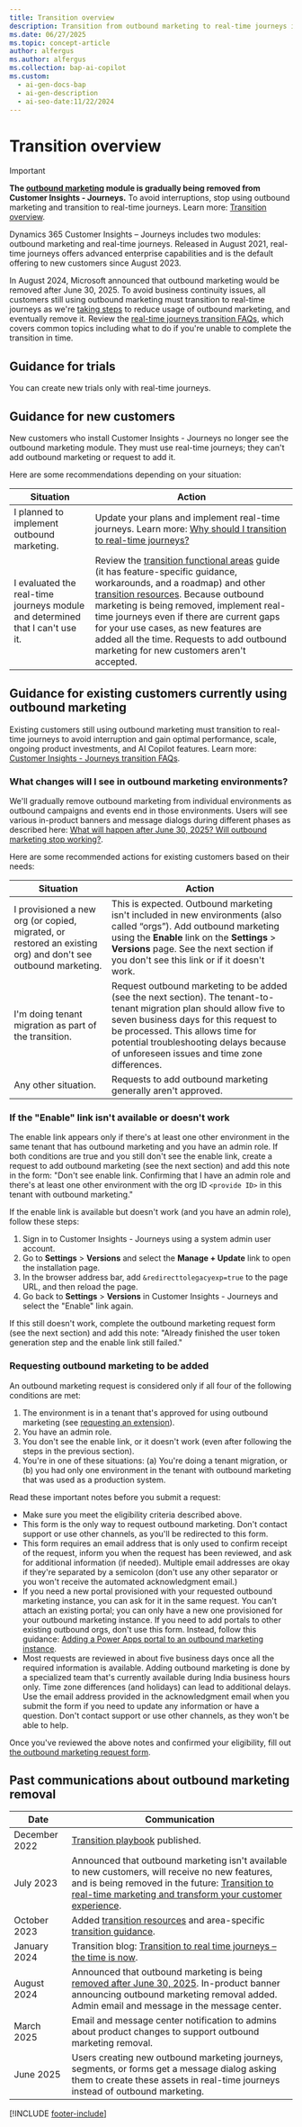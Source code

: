 ```yaml
---
title: Transition overview
description: Transition from outbound marketing to real-time journeys in Dynamics 365 Customer Insights. Follow our guide to avoid interruptions.
ms.date: 06/27/2025
ms.topic: concept-article
author: alfergus
ms.author: alfergus
ms.collection: bap-ai-copilot
ms.custom:
  - ai-gen-docs-bap
  - ai-gen-description
  - ai-seo-date:11/22/2024
---
```


# Transition overview

> [!IMPORTANT]
> **The [outbound marketing](user-guide.md) module is gradually being removed from Customer Insights - Journeys.** To avoid interruptions, stop using outbound marketing and transition to real-time journeys. Learn more: [Transition overview](transition-overview.md).

Dynamics 365 Customer Insights – Journeys includes two modules: outbound marketing and real-time journeys. Released in August 2021, real-time journeys offers advanced enterprise capabilities and is the default offering to new customers since August 2023.

In August 2024, Microsoft announced that outbound marketing would be removed after June 30, 2025. To avoid business continuity issues, all customers still using outbound marketing must transition to real-time journeys as we're [taking steps](transition-faqs.md#what-will-happen-after-june-30-2025-will-outbound-marketing-stop-working) to reduce usage of outbound marketing, and eventually remove it.  Review the [real-time journeys transition FAQs](transition-faqs.md), which covers common topics including what to do if you're unable to complete the transition in time.

## Guidance for trials

You can create new trials only with real-time journeys.

## Guidance for new customers

New customers who install Customer Insights - Journeys no longer see the outbound marketing module. They must use real-time journeys; they can't add outbound marketing or request to add it.

Here are some recommendations depending on your situation:

| Situation                                                                        | Action                                                                             |
|----------------------------------------------------------------------------------|-------------------------------------------------------------------------------------------------------------------------------------------------------------------------------------------------------------------------------------------------------------------------------------------------------------------------------------------------------------------------------------------------------------------------------------------------------------------------------------------|
| I planned to implement outbound marketing. | Update your plans and implement real-time journeys. Learn more: [Why should I transition to real-time journeys?](transition-faqs.md#why-should-i-transition-to-real-time-journeys)                             |
| I evaluated the real-time journeys module and determined that I can't use it.    | Review the [transition functional areas](transition-walkthrough-functional.md) guide (it has feature-specific guidance, workarounds, and a roadmap) and other [transition resources](transition-resources.md). Because outbound marketing is being removed, implement real-time journeys even if there are current gaps for your use cases, as new features are added all the time. Requests to add outbound marketing for new customers aren't accepted. |

## Guidance for existing customers currently using outbound marketing

Existing customers still using outbound marketing must transition to real-time journeys to avoid interruption and gain optimal performance, scale, ongoing product investments, and AI Copilot features. Learn more: [Customer Insights - Journeys transition FAQs](transition-faqs.md).

### What changes will I see in outbound marketing environments?

We'll gradually remove outbound marketing from individual environments as outbound campaigns and events end in those environments. Users will see various in-product banners and message dialogs during different phases as described here: [What will happen after June 30, 2025? Will outbound marketing stop working?](transition-faqs.md#what-will-happen-after-june-30-2025-will-outbound-marketing-stop-working).

Here are some recommended actions for existing customers based on their needs:

| Situation                                                                                                          | Action                                                                                                                                                                                                                                                       |
|--------------------------------------------------------------------------------------------------------------------|--------------------------------------------------------------------------------------------------------------------------------------------------------------------------------------------------------------------------------------------------------------|
| I provisioned a new org (or copied, migrated, or restored an existing org) and don't see outbound marketing.                                             | This is expected. Outbound marketing isn't included in new environments (also called “orgs”). Add outbound marketing using the **Enable** link on the **Settings** > **Versions** page. See the next section if you don't see this link or if it doesn't work.  |
| I'm doing tenant migration as part of the transition.  | Request outbound marketing to be added (see the next section). The tenant-to-tenant migration plan should allow five to seven business days for this request to be processed. This allows time for potential troubleshooting delays because of unforeseen issues and time zone differences. |
| Any other situation. | Requests to add outbound marketing generally aren't approved. |

### If the "Enable" link isn't available or doesn't work

The enable link appears only if there's at least one other environment in the same tenant that has outbound marketing and you have an admin role. If both conditions are true and you still don't see the enable link, create a request to add outbound marketing (see the next section) and add this note in the form: "Don't see enable link. Confirming that I have an admin role and there's at least one other environment with the org ID `<provide ID>` in this tenant with outbound marketing."
 
If the enable link is available but doesn't work (and you have an admin role), follow these steps:

1. Sign in to Customer Insights - Journeys using a system admin user account.
1. Go to **Settings** > **Versions** and select the **Manage + Update** link to open the installation page.
1. In the browser address bar, add `&redirecttolegacyexp=true` to the page URL, and then reload the page.
1. Go back to **Settings** > **Versions** in Customer Insights - Journeys and select the "Enable" link again.

If this still doesn't work, complete the outbound marketing request form (see the next section) and add this note: "Already finished the user token generation step and the enable link still failed."

### Requesting outbound marketing to be added

An outbound marketing request is considered only if all four of the following conditions are met:

1. The environment is in a tenant that's approved for using outbound marketing (see [requesting an extension](transition-faqs.md#i-need-more-time-to-complete-the-transition-can-i-request-an-extension)).
1. You have an admin role.
1. You don't see the enable link, or it doesn't work (even after following the steps in the previous section).
1. You're in one of these situations: (a) You're doing a tenant migration, or (b) you had only one environment in the tenant with outbound marketing that was used as a production system.

Read these important notes before you submit a request:

- Make sure you meet the eligibility criteria described above.
- This form is the only way to request outbound marketing. Don't contact support or use other channels, as you'll be redirected to this form.
- This form requires an email address that is only used to confirm receipt of the request, inform you when the request has been reviewed, and ask for additional information (if needed). Multiple email addresses are okay if they're separated by a semicolon (don't use any other separator or you won't receive the automated acknowledgment email.)
- If you need a new portal provisioned with your requested outbound marketing instance, you can ask for it in the same request. You can't attach an existing portal; you can only have a new one provisioned for your outbound marketing instance. If you need to add portals to other existing outbound orgs, don't use this form. Instead, follow this guidance: [Adding a Power Apps portal to an outbound marketing instance](portal-optional.md#adding-a-power-apps-portal-to-an-outbound-marketing-instance). 
- Most requests are reviewed in about five business days once all the required information is available. Adding outbound marketing is done by a specialized team that's currently available during India business hours only. Time zone differences (and holidays) can lead to additional delays. Use the email address provided in the acknowledgment email when you submit the form if you need to update any information or have a question. Don't contact support or use other channels, as they won't be able to help.

Once you've reviewed the above notes and confirmed your eligibility, fill out [the outbound marketing request form](https://go.microsoft.com/fwlink/?linkid=2251742). 

## Past communications about outbound marketing removal

| Date       | Communication    | 
|------------|--------------------------------------------------------------------------------------------------------------------|
| December 2022   | [Transition playbook](https://community.dynamics.com/blogs/post/?postid=1b4394d5-7764-4484-aba9-c7f972292c10) published.                                                                                  |
| July 2023 | Announced that outbound marketing isn't available to new customers, will receive no new features, and is being removed in the future: [Transition to real-time marketing and transform your customer experience](https://www.microsoft.com/dynamics-365/blog/it-professional/2023/07/18/transition-to-real-time-marketing-and-transform-your-customer-experience/). |
| October 2023   | Added [transition resources](transition-resources.md) and area-specific [transition guidance](transition-walkthrough-functional.md).                                 |
| January 2024   | Transition blog: [Transition to real time journeys – the time is now](https://www.microsoft.com/dynamics-365/blog/it-professional/2024/01/09/transition-to-real-time-journeys-the-time-is-now/).                                   |
| August 2024   | Announced that outbound marketing is being [removed after June 30, 2025](real-time-marketing-overview.md). In-product banner announcing outbound marketing removal added. Admin email and message in the message center. |
| March 2025   | Email and message center notification to admins about product changes to support outbound marketing removal.          |
| June 2025 | Users creating new outbound marketing journeys, segments, or forms get a message dialog asking them to create these assets in real-time journeys instead of outbound marketing. |

[!INCLUDE [footer-include](./includes/footer-banner.md)]